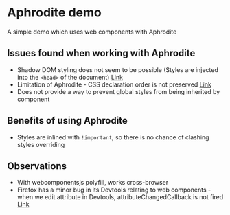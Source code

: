 # Aphrodite demo

A simple demo which uses web components with Aphrodite

## Issues found when working with Aphrodite

* Shadow DOM styling does not seem to be possible (Styles are injected into the `<head>` of the document) [Link](https://github.com/Khan/aphrodite#style-injection-and-buffering)
* Limitation of Aphrodite - CSS declaration order is not preserved [Link](https://github.com/Khan/aphrodite#object-key-ordering)
* Does not provide a way to prevent global styles from being inherited by component

## Benefits of using Aphrodite

* Styles are inlined with `!important`, so there is no chance of clashing styles overriding

## Observations

* With webcomponentsjs polyfill, works cross-browser
* Firefox has a minor bug in its Devtools relating to web components - when we edit attribute in Devtools, attributeChangedCallback is not fired [Link](https://bugzilla.mozilla.org/show_bug.cgi?id=1449489)